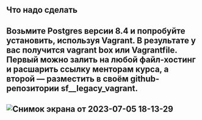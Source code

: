 ## Что надо сделать
Возьмите Postgres версии 8.4 и попробуйте установить, используя Vagrant. В результате у вас получится vagrant box или Vagrantfile. Первый можно залить на любой файл-хостинг и расшарить ссылку менторам курса, а второй — разместить в своём github-репозитории sf__legacy_vagrant.
----
![Снимок экрана от 2023-07-05 18-13-29](https://github.com/DjHelkern/sf__legacy_vagrant/assets/80486143/655de3cc-92cc-4db1-b3bc-18edb2b6be10)
----
